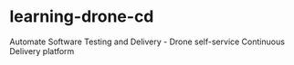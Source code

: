 # learning-drone-cd
Automate Software Testing and Delivery - Drone self-service Continuous Delivery platform 
